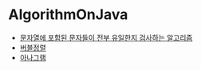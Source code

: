 # AlgorithmOnJava

- [문자열에 포함된 문자들이 전부 유일한지 검사하는 알고리즘](src/main/java/com/zuperztar/algorithm/uniquecharacter/UniqueCharacter.java)
- [버블정렬](src/main/java/com/zuperztar/algorithm/sort/BubbleSortAlgorithm.java)
- [아나그램](src/main/java/com/zuperztar/algorithm/anagram/Anagram.java)